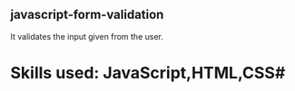## javascript-form-validation
It validates the input given from the user.


# Skills used: JavaScript,HTML,CSS#
